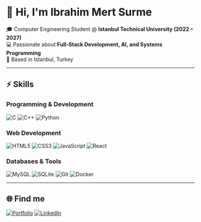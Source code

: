 # 👋 Hi, I'm Ibrahim Mert Surme  

🎓 Computer Engineering Student @ **Istanbul Technical University (2022 – 2027)**  
💻 Passionate about **Full-Stack Development, AI, and Systems Programming**  
📍 Based in Istanbul, Turkey  

---

## ⚡ Skills

### Programming & Development
![C](https://img.shields.io/badge/C-00599C?style=for-the-badge&logo=c&logoColor=white) ![C++](https://img.shields.io/badge/C++-00599C?style=for-the-badge&logo=cplusplus&logoColor=white) ![Python](https://img.shields.io/badge/Python-3776AB?style=for-the-badge&logo=python&logoColor=white)

### Web Development
![HTML5](https://img.shields.io/badge/HTML5-E34F26?style=for-the-badge&logo=html5&logoColor=white) ![CSS3](https://img.shields.io/badge/CSS3-1572B6?style=for-the-badge&logo=css3&logoColor=white) ![JavaScript](https://img.shields.io/badge/JavaScript-F7DF1E?style=for-the-badge&logo=javascript&logoColor=black) ![React](https://img.shields.io/badge/React-20232A?style=for-the-badge&logo=react&logoColor=61DAFB)

### Databases & Tools
![MySQL](https://img.shields.io/badge/MySQL-4479A1?style=for-the-badge&logo=mysql&logoColor=white) ![SQLite](https://img.shields.io/badge/SQLite-07405E?style=for-the-badge&logo=sqlite&logoColor=white) ![Git](https://img.shields.io/badge/Git-F05032?style=for-the-badge&logo=git&logoColor=white) ![Docker](https://img.shields.io/badge/Docker-2496ED?style=for-the-badge&logo=docker&logoColor=white)


---

## 🌐 Find me

[![Portfolio](https://img.shields.io/badge/Portfolio-IMSURME-1abc9c?style=for-the-badge&logo=google-chrome&logoColor=white)](https://portfolio-imsurme.vercel.app/) [![LinkedIn](https://img.shields.io/badge/LinkedIn-IMSURME-0A66C2?style=for-the-badge&logo=linkedin&logoColor=white)](https://linkedin.com/in/imSurme)
